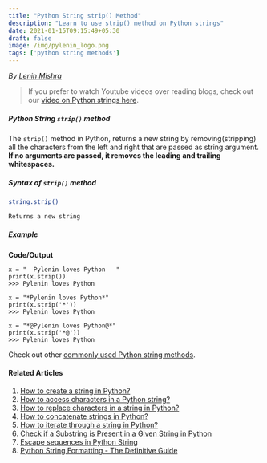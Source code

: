 ```yaml
---
title: "Python String strip() Method"
description: "Learn to use strip() method on Python strings"
date: 2021-01-15T09:15:49+05:30
draft: false
image: /img/pylenin_logo.png
tags: ['python string methods']
---
```

<div class="sharethis-inline-follow-buttons"></div>

*By [Lenin Mishra](https://www.pylenin.com/authors/#lenin-mishra)*

> If you prefer to watch Youtube videos over reading blogs, check out our [video on Python strings here](https://youtu.be/MXdNMo_f95I). 

##### Python String `strip()` method

The `strip()` method in Python, 
returns a new string by removing(stripping)
 all the characters from the left and right that are 
 passed as string argument. **If no arguments are passed, it removes the leading and trailing whitespaces.**

##### Syntax of `strip()` method

```bash
string.strip()

Returns a new string
```

##### Example

**Code/Output**

```python3
x = "  Pylenin loves Python   "
print(x.strip())
>>> Pylenin loves Python

x = "*Pylenin loves Python*"
print(x.strip('*'))
>>> Pylenin loves Python

x = "*@Pylenin loves Python@*"
print(x.strip('*@'))
>>> Pylenin loves Python
```

Check out other [commonly used Python string methods](https://www.pylenin.com/blogs/common-python-string-methods).

#### Related Articles

1. [How to create a string in Python?](https://www.pylenin.com/blogs/create-string-python/)
2. [How to access characters in a Python string?](https://www.pylenin.com/blogs/access-characters-in-string/)
3. [How to replace characters in a string in Python?](https://www.pylenin.com/blogs/replace-string-characters-python/)
4. [How to concatenate strings in Python?](https://www.pylenin.com/blogs/concatenate-strings-in-python/)
5. [How to iterate through a string in Python?](https://www.pylenin.com/blogs/iterating-through-python-string/)
6. [Check if a Substring is Present in a Given String in Python](https://www.pylenin.com/blogs/check-substring-in-a-string-python/)
7. [Escape sequences in Python String](https://www.pylenin.com/blogs/escape-sequences-python-string/)
8. [Python String Formatting - The Definitive Guide](https://www.pylenin.com/blogs/python-string-formatting/)
